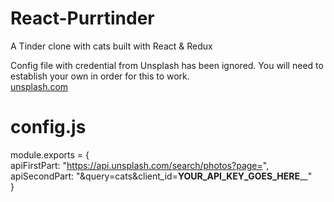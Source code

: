 # React-Purrtinder
A Tinder clone with cats built with React & Redux

Config file with credential from Unsplash has been ignored.
You will need to establish your own in order for this to work.
<br>
<a href="https://unsplash.com/">unsplash.com</a>


# config.js
module.exports = {
  <br>
  apiFirstPart: "https://api.unsplash.com/search/photos?page=",
  <br>
  apiSecondPart: "&query=cats&client_id=______YOUR_API_KEY_GOES_HERE________"
  <br>
}
